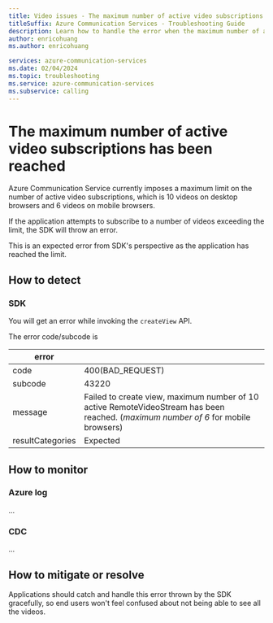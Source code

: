 ```yaml
---
title: Video issues - The maximum number of active video subscriptions has been reached
titleSuffix: Azure Communication Services - Troubleshooting Guide
description: Learn how to handle the error when the maximum number of active video subscriptions has been reached
author: enricohuang
ms.author: enricohuang

services: azure-communication-services
ms.date: 02/04/2024
ms.topic: troubleshooting
ms.service: azure-communication-services
ms.subservice: calling
---
```

# The maximum number of active video subscriptions has been reached
Azure Communication Service currently imposes a maximum limit on the number of active video subscriptions, which is 10 videos on desktop browsers and 6 videos on mobile browsers.

If the application attempts to subscribe to a number of videos exceeding the limit, the SDK will throw an error.

This is an expected error from SDK's perspective as the application has reached the limit.
## How to detect
### SDK
You will get an error while invoking the `createView` API.

The error code/subcode is

| error            |                                                       |
|------------------|-------------------------------------------------------|
| code             | 400(BAD\_REQUEST)                                     |
| subcode          | 43220                                                 |
| message          | Failed to create view, maximum number of 10 active RemoteVideoStream has been reached. (*maximum number of 6* for mobile browsers) |
| resultCategories | Expected                                              |

## How to monitor
### Azure log
...
### CDC
...
## How to mitigate or resolve
Applications should catch and handle this error thrown by the SDK gracefully, so end users won't feel confused about not being able to see all the videos.
